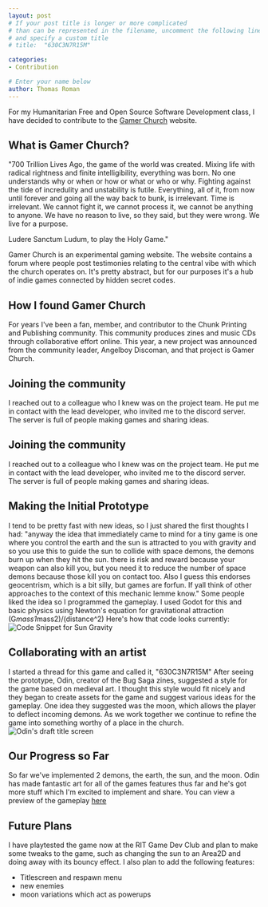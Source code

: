 ```yaml
---
layout: post
# If your post title is longer or more complicated
# than can be represented in the filename, uncomment the following line
# and specify a custom title
# title:  "630C3N7R15M"

categories: 
- Contribution

# Enter your name below
author: Thomas Roman
---
```


For my Humanitarian Free and Open Source Software Development class, I have decided to contribute to the [Gamer Church](https://gamer.church/) website.

## What is Gamer Church?
"700 Trillion Lives Ago, the game of the world was created. Mixing life with radical rightness and finite intelligibility, everything was born. No one understands why or when or how or what or who or why. Fighting against the tide of incredulity and unstability is futile. Everything, all of it, from now until forever and going all the way back to bunk, is irrelevant. Time is irrelevant. We cannot fight it, we cannot process it, we cannot be anything to anyone. We have no reason to live, so they said, but they were wrong. We live for a purpose.

Ludere Sanctum Ludum, to play the Holy Game."

Gamer Church is an experimental gaming website. The website contains a forum where people post testimonies relating to the central vibe with which the church operates on. It's pretty abstract, but for our purposes it's a hub of indie games connected by hidden secret codes.

## How I found Gamer Church
For years I've been a fan, member, and contributor to the Chunk Printing and Publishing community. This community produces zines and music CDs through collaborative effort online. This year, a new project was announced from the community leader, Angelboy Discoman, and that project is Gamer Church.

## Joining the community
I reached out to a colleague who I knew was on the project team. He put me in contact with the lead developer, who invited me to the discord server.
The server is full of people making games and sharing ideas.

## Joining the community
I reached out to a colleague who I knew was on the project team. He put me in contact with the lead developer, who invited me to the discord server.
The server is full of people making games and sharing ideas.

## Making the Initial Prototype
I tend to be pretty fast with new ideas, so I just shared the first thoughts I had:
"anyway the idea that immediately came to mind for a tiny game is one where you control the earth and the sun is attracted to you with gravity and so you use this to guide the sun to collide with space demons, the demons burn up when they hit the sun.
there is risk and reward because your weapon can also kill you, but you need it to reduce the number of space demons because those kill you on contact too.
Also I guess this endorses geocentrism, which is a bit silly, but games are forfun. If yall think of other approaches to the context of this mechanic lemme know."
Some people liked the idea so I programmed the gameplay. I used Godot for this and basic physics using Newton's equation for gravitational attraction (G*mass1*mass2)/(distance^2)
Here's how that code looks currently:
![Code Snippet for Sun Gravity](https://imgur.com/GPrcVvp)

## Collaborating with an artist
I started a thread for this game and called it, "630C3N7R15M"
After seeing the prototype, Odin, creator of the Bug Saga zines, suggested a style for the game based on medieval art. I thought this style would fit nicely and they began to create assets for the game and suggest various ideas for the gameplay. One idea they suggested was the moon, which allows the player to deflect incoming demons. As we work together we continue to refine the game into something worthy of a place in the church.
![Odin's draft title screen](https://imgur.com/HvntvKR)

## Our Progress so Far
So far we've implemented 2 demons, the earth, the sun, and the moon. Odin has made fantastic art for all of the games features thus far and he's got more stuff which I'm excited to implement and share.
You can view a preview of the gameplay [here](https://youtu.be/4M09jGWllIU)

## Future Plans
I have playtested the game now at the RIT Game Dev Club and plan to make some tweaks to the game, such as changing the sun to an Area2D and doing away with its bouncy effect. I also plan to add the following features:
- Titlescreen and respawn menu
- new enemies
- moon variations which act as powerups
